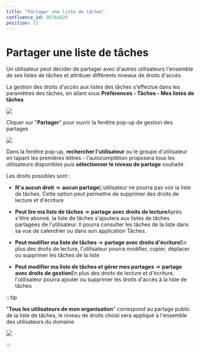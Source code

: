 ```yaml
---
title: "Partager une liste de tâches"
confluence_id: 86764820
position: 72
---
```

# Partager une liste de tâches


Un utilisateur peut décider de partager avec d'autres utilisateurs l'ensemble de ses listes de tâches et attribuer différents niveaux de droits d'accès.


La gestion des droits d'accès aux listes des tâches s'effectue dans les paramètres des tâches, en allant sous **Préférences - Tâches - Mes listes de tâches**


![](../../../attachments/86764820/86764825.png)


Cliquer sur "**Partager**" pour ouvrir la fenêtre pop-up de gestion des partages

![](../../../attachments/86764820/86764824.png)

Dans la fenêtre pop-up, **rechercher l'utilisateur** ou le groupe d'utilisateur en tapant les premières lettres - l'autocomplétion proposera tous les utilisateurs disponibles puis **sélectionner le niveau de partage** souhaité.

Les droits possibles sont : 

- **N'a aucun droit** => **aucun partage**L'utilisateur ne pourra pas voir la liste de tâches. Cette option peut permettre de supprimer des droits de lecture et d'écriture
- **Peut lire ma liste de tâches** => **partage avec droits de lecture**Après s'être abonné, la liste de tâches s'ajoutera aux listes de tâches partagées de l'utilisateur. Il pourra consulter les tâches de la liste dans sa vue de calendrier ou dans son application Tâches.
- **Peut modifier ma liste de tâches** => **partage avec droits d'écriture**En plus des droits de lecture, l'utilisateur pourra modifier, copier, déplacer ou supprimer les tâches de la liste

- **Peut modifier ma liste de tâches et gérer mes partages** => **partage avec droits de gestion**En plus des droits de lecture et d'écriture, l'utilisateur pourra ajouter ou supprimer les droits d'accès à la liste de tâches


:::tip

"**Tous les utilisateurs de mon organisation**" correspond au partage public de la liste de tâches, le niveau de droits choisi sera appliqué à l'ensemble des utilisateurs du domaine

![](../../../attachments/86764820/86764822.png)

:::

